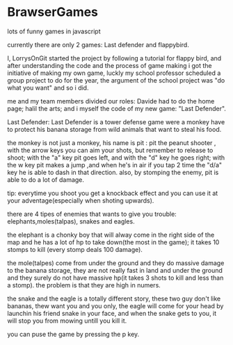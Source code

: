 # BrawserGames
lots of funny games in javascript

currently there are only 2 games: Last defender and flappybird.

I, LorrysOnGit started the project by following a tutorial for flappy bird, and after understanding the code and the process of game making i got the initiative of making my own game, luckly my school professor scheduled a group project to do for the year, the argument of the school project was "do what you want" and so i did. 

me and my team members divided our roles: 
Davide had to do the home page;
halil the arts;
and i myself the code of my new game: "Last Defender".

Last Defender: 
Last Defender is a tower defense game were a monkey have to protect his banana storage from wild animals that want to steal his food.

the monkey is not just a monkey, his name is pit : pit the peanut shooter , with the arrow keys you can aim your shots, but remember to release to shoot; with the "a" key pit goes left, and with the "d" key he goes right; with the w key pit makes a jump ,and when he's in air if you tap 2 time the "d/a" key he is able to dash in that direction.
also, by stomping the enemy, pit is able to do a lot of damage.

tip: everytime you shoot you get a knockback effect and you can use it at your adventage(especially when shoting upwards).

there are 4 tipes of enemies that wants to give you trouble: 
elephants,moles(talpas), snakes and eagles.

the elephant is a chonky boy that will alway come in the right side of the map and he has a lot of hp to take down(the most in the game); it takes 10 stomps to kill (every stomp deals 100 damage).

the mole(talpes) come from under the ground and they do massive damage to the banana storage, they are not really fast in land and under the ground and they surely do not have massive hp(it takes 3 shots to kill and less than a stomp).
the problem is that they are high in numers.

the snake and the eagle is a totally different story, these two guy don't like bananas, thew want you and you only, the eagle will come for your head by launchin his friend snake in your face, and when the snake gets to you, it will stop you from mowing untill you kill it.

you can puse the game by pressing the p key.

